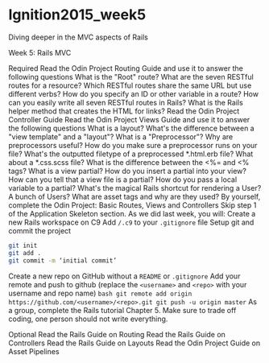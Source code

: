# Ignition2015_week5
Diving deeper in the MVC aspects of Rails

Week 5: Rails MVC

Required 
Read the Odin Project Routing Guide and use it to answer the following questions 
What is the "Root" route?
What are the seven RESTful routes for a resource?
Which RESTful routes share the same URL but use different verbs?
How do you specify an ID or other variable in a route?
How can you easily write all seven RESTful routes in Rails?
What is the Rails helper method that creates the HTML for links?
Read the Odin Project Controller Guide
Read the Odin Project Views Guide and use it to answer the following questions
What is a layout?
What's the difference between a "view template" and a "layout"?
What is a "Preprocessor"?
Why are preprocessors useful?
How do you make sure a preprocessor runs on your file?
What's the outputted filetype of a preprocessed *.html.erb file? What about a *.css.scss file?
What is the difference between the <%= and <% tags?
What is a view partial?
How do you insert a partial into your view?
How can you tell that a view file is a partial?
How do you pass a local variable to a partial?
What's the magical Rails shortcut for rendering a User? A bunch of Users?
What are asset tags and why are they used?
By yourself, complete the Odin Project: Basic Routes, Views and Controllers
Skip step 1 of the Application Skeleton section.  As we did last week, you will:
Create a new Rails workspace on C9
Add `/.c9` to your `.gitignore` file
Setup git and commit the project
``` bash
git init
git add .
git commit -m ‘initial commit’
```
Create a new repo on GitHub without a `README` or `.gitignore`
Add your remote and push to github (replace the `<username>` and `<repo>` with your username and repo name)
	``` bash
	git remote add origin https://github.com/<username>/<repo>.git
	git push -u origin master
	```
As a group, complete the Rails tutorial Chapter 5. Make sure to trade off coding, one person should not write everything.  

Optional
Read the Rails Guide on Routing
Read the Rails Guide on Controllers
Read the Rails Guide on Layouts
Read the Odin Project Guide on Asset Pipelines
